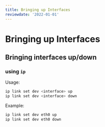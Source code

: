 ```yaml
---
title: Bringing up Interfaces
reviewdate: '2022-01-01'
---
```

# Bringing up Interfaces

## Bringing interfaces up/down

### using `ip`

Usage:

```bash
ip link set dev <interface> up
ip link set dev <interface> down
```

Example:

```bash
ip link set dev eth0 up
ip link set dev eth0 down
```